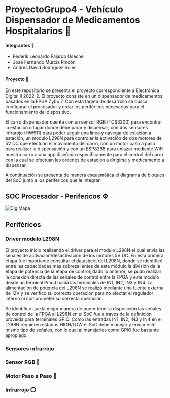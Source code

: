 # ProyectoGrupo4 - Vehículo Dispensador de Medicamentos Hospitalarios 💊
#### Integrantes 👤
+ Federik Leonardo Fajardo Useche
+ Jose Fernando Murcia Rincón
+ Andres David Rodriguez Soler

#### Proyecto 🦾

En este repositorio se presenta el proyecto correspondiente a Electrónica Digital II 2022-2. El proyecto consiste en un dispensador de medicamentos basados en la FPGA Zybo 7. Con esta tarjeta de desarrollo se busca configurar el procesador y crear los periféricos necesarios para el funcionamiento del dispositivo. 

El carro dispensador cuenta con un sensor RGB (TCS3200) para encontrar la estación o lugar donde debe parar y dispensar; con dos sensores infrarojo (HW511) para poder seguir una linea y navegar de estación a estación, un modulo L298N para controlar la activación de dos motores de 5V DC que efectuan el movimiento del carro, con un motor paso a paso para realizar la dispensación y con un ESP8266 para enlazar mediante WiFi nuestro carro a una app diseñada especificamente para el control del carro con la cual se efectuan las ordenes de estación a dirigirse y medicamento a dispensar.

A continuación se presenta de manera esquemática el diagrama de bloques del SoC junto a los perifericos que le integran 

## SOC Procesador - Perifericos ⚙️
![DigiMapa](https://user-images.githubusercontent.com/80412854/203686772-221cc740-57fd-4b64-ab0e-1aa64c5b5457.png)

## Periféricos

  ### Driver modulo L298N 

El proyecto inicio realizando el driver para el modulo L298N el cual envia las señales de activación/desactivación de los motores 5V DC. En esta primera etapa fue importante consultar el datasheet del L298N, donde se identificó entre las capacidades más sobresalientes de este módulo la división de la etapa de potencia de la etapa de control; dado lo anterior, se pudo realizar la conexión directa de las señales de control entre la FPGA y este modulo desde un terminal Pmod hacia las terminales de IN1, IN2, IN3 y IN4. La alimentación de potencia del L298N se realizó mediante una fuente externa de 12V y se verifico su correcta operación para no afectar el regulador interno ni comprometer su correcta operación.

Se identifico que la mejor manera de poder tener a disposición las señales de control de la FPGA al L298N en el SoC fue a traves de la definición proveida para terminales GPIO. Como las entradas IN1, IN2, IN3 y IN4  en el L298N requieren estados HIGH/LOW el SoC debe manejar y enviar este mismo tipo de señales, con lo cual al manejarles como GPIO fue bastante apropiado.  

  ### Sensores infrarrojo 

  ### Sensor RGB 🌈

  ### Motor Paso a Paso 🔩

  ### Infrarrojo ⭕️
